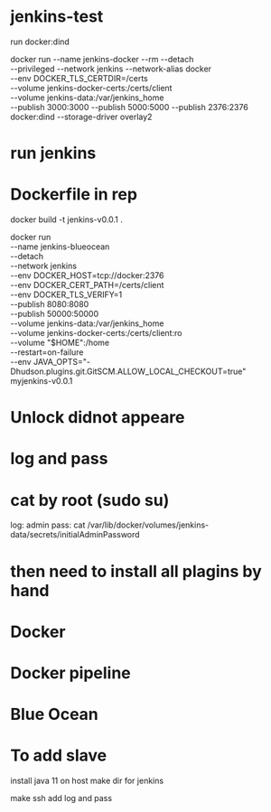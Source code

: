 # jenkins-test

run docker:dind

docker run --name jenkins-docker --rm --detach \
  --privileged --network jenkins --network-alias docker \
  --env DOCKER_TLS_CERTDIR=/certs \
  --volume jenkins-docker-certs:/certs/client \
  --volume jenkins-data:/var/jenkins_home \
  --publish 3000:3000 --publish 5000:5000 --publish 2376:2376 \
  docker:dind --storage-driver overlay2


# run jenkins
# Dockerfile in rep

docker build -t jenkins-v0.0.1 .


docker run \
  --name jenkins-blueocean \
  --detach \
  --network jenkins \
  --env DOCKER_HOST=tcp://docker:2376 \
  --env DOCKER_CERT_PATH=/certs/client \
  --env DOCKER_TLS_VERIFY=1 \
  --publish 8080:8080 \
  --publish 50000:50000 \
  --volume jenkins-data:/var/jenkins_home \
  --volume jenkins-docker-certs:/certs/client:ro \
  --volume "$HOME":/home \
  --restart=on-failure \
  --env JAVA_OPTS="-Dhudson.plugins.git.GitSCM.ALLOW_LOCAL_CHECKOUT=true" \
  myjenkins-v0.0.1 

# Unlock didnot appeare
# log and pass
# cat by root (sudo su)
log:	admin
pass:	cat /var/lib/docker/volumes/jenkins-data/secrets/initialAdminPassword


# then need to install all plagins by hand
# Docker
# Docker pipeline
# Blue Ocean


# To add slave

install java 11 on host
make dir for jenkins

make ssh 
add log and pass

